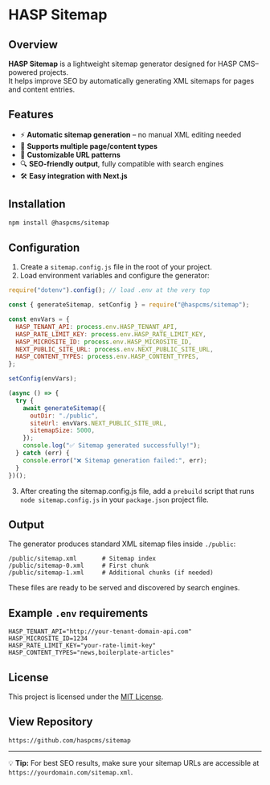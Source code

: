 # HASP Sitemap

## Overview

**HASP Sitemap** is a lightweight sitemap generator designed for HASP CMS–powered projects.  
It helps improve SEO by automatically generating XML sitemaps for pages and content entries.

## Features

- ⚡ **Automatic sitemap generation** – no manual XML editing needed
- 📄 **Supports multiple page/content types**
- 🔗 **Customizable URL patterns**
- 🔍 **SEO-friendly output**, fully compatible with search engines
- 🛠️ **Easy integration with Next.js**

## Installation

```bash
npm install @haspcms/sitemap
```

## Configuration

1. Create a `sitemap.config.js` file in the root of your project.
2. Load environment variables and configure the generator:

```javascript
require("dotenv").config(); // load .env at the very top

const { generateSitemap, setConfig } = require("@haspcms/sitemap");

const envVars = {
  HASP_TENANT_API: process.env.HASP_TENANT_API,
  HASP_RATE_LIMIT_KEY: process.env.HASP_RATE_LIMIT_KEY,
  HASP_MICROSITE_ID: process.env.HASP_MICROSITE_ID,
  NEXT_PUBLIC_SITE_URL: process.env.NEXT_PUBLIC_SITE_URL,
  HASP_CONTENT_TYPES: process.env.HASP_CONTENT_TYPES,
};

setConfig(envVars);

(async () => {
  try {
    await generateSitemap({
      outDir: "./public",
      siteUrl: envVars.NEXT_PUBLIC_SITE_URL,
      sitemapSize: 5000,
    });
    console.log("✅ Sitemap generated successfully!");
  } catch (err) {
    console.error("❌ Sitemap generation failed:", err);
  }
})();
```

3. After creating the sitemap.config.js file, add a `prebuild` script that runs `node sitemap.config.js` in your `package.json` project file.

## Output

The generator produces standard XML sitemap files inside `./public`:

```
/public/sitemap.xml       # Sitemap index
/public/sitemap-0.xml     # First chunk
/public/sitemap-1.xml     # Additional chunks (if needed)
```

These files are ready to be served and discovered by search engines.

## Example `.env` requirements

```env
HASP_TENANT_API="http://your-tenant-domain-api.com"
HASP_MICROSITE_ID=1234
HASP_RATE_LIMIT_KEY="your-rate-limit-key"
HASP_CONTENT_TYPES="news,boilerplate-articles"
```

## License

This project is licensed under the [MIT License](./LICENSE).

## View Repository

`https://github.com/haspcms/sitemap`

---

💡 **Tip:** For best SEO results, make sure your sitemap URLs are accessible at  
`https://yourdomain.com/sitemap.xml`.
